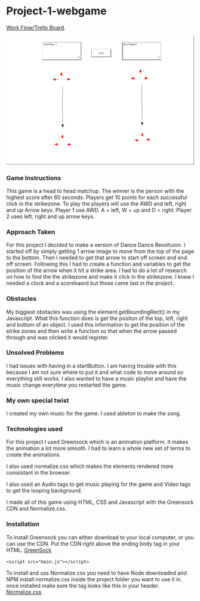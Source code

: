 # Project-1-webgame

[Work Flow/Trello Board](https://trello.com/b/TUdSicR5/project-board).

![WireFram](https://github.com/rover33/Project-1-webgame/blob/master/Screen%20Shot%202017-12-11%20at%2012.17.58%20PM.png)

### Game Instructions
This game is a head to head matchup. The winner is the person with the highest score after 60 seconds. Players get 10 points for each successful click in the strikezone. To play the players will use the AWD and left, right and up Arrow keys. Player 1 use AWD. A = left, W = up and D = right. Player 2 uses left, right and up arrow keys.


### Approach Taken
For this project I decided to make a version of Dance Dance Revoltuion. I started off by simply getting 1 arrow image to move from the top of the page to the bottom. Then I needed to get that arrow to start off screen and end off screen. Following this I had to create a function and variables to get the position of the arrow when it hit a strike area. I had to do a lot of research on how to find the the strikezone and make it click in the strikezone. I knew I needed a clock and a scorebaord but those came last in the project.

### Obstacles
My biggiest obstacles was using the element.getBoundingRect() in my Javascript. What this function does is get the positon of the top, left, right and bottom of an object. I used this information to get the position of the strike zones and then write a function so that when the arrow passed through and was clicked it would register.

### Unsolved Problems
I had issues with having in a startButton. I am having trouble with this because I am not sure where to put it and what code to move around so everything still works. I also wanted to have a music playlist and have the music change everytime you restarted the game.

### My own special twist
I created my own music for the game. I used ableton to make the song.

### Technologies used
For this project I used Greensock which is an animation platform. It makes the animation a lot more smooth. I had to learn a whole new set of terms to create the animations.

I also used normalize.css which makes the elements rendered more conisistant in the browser.

I also used an Audio tags to get music playing for the game and Video tags to get the looping background.

I made all of this game using HTML, CSS and Javascript with the Greensock CDN and Normalize.css.


### Installation

To install Greensock you can either download to your local computer, or you can use the CDN. Put the CDN right above the ending body tag in your HTML.
[GreenSock](https://greensock.com/)
 <script src="https://cdnjs.cloudflare.com/ajax/libs/gsap/1.20.3/TweenMax.min.js"></script>    <!-- CDN for Greensock -->
    <script src="main.js"></script>


To install and uss Normalize.css you need to have Node downloaded and NPM install normalize.css inside the project folder you want to use it in. once installed make sure the tag looks like this in your header. 
[Normalize.css](https://necolas.github.io/normalize.css/)
<link rel="stylesheet" href="node_modules/normalize.css/normalize.css">




